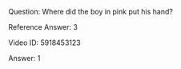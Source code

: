 Question: Where did the boy in pink put his hand?

Reference Answer: 3

Video ID: 5918453123

Answer: 1

